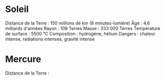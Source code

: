 # Soleil

Distance de la Terre : 150 millions de km (8 minutes-lumière)
Âge : 4,6 milliards d'années
Rayon : 109 Terres
Masse : 333 000 Terres
Température de surface : 5500 °C
Composition : hydrogène, hélium
Dangers : chaleur intense, radiations intenses, gravité intense

# Mercure

Distance de la Terre : 
